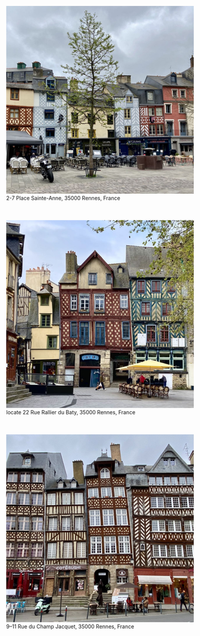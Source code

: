 ![IMG339](photos/IMG339.jpg)
2-7 Place Sainte-Anne, 35000 Rennes, France
\
\
\
\
![IMG340](photos/IMG340.jpg)
locate 22 Rue Rallier du Baty, 35000 Rennes, France
\
\
\
\
![IMG341](photos/IMG341.jpg)
9–11 Rue du Champ Jacquet, 35000 Rennes, France